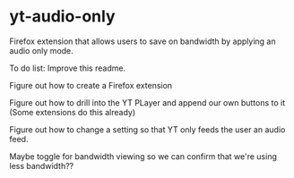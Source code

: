 # yt-audio-only
Firefox extension that allows users to save on bandwidth by applying an audio only mode. 

To do list:
Improve this readme.

Figure out how to create a Firefox extension

Figure out how to drill into the YT PLayer and append our own buttons to it (Some extensions do this already)

Figure out how to change a setting so that YT only feeds the user an audio feed.

Maybe toggle for bandwidth viewing so we can confirm that we're using less bandwidth??
